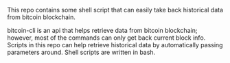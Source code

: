 This repo contains some shell script that can easily take back historical data from bitcoin blockchain.

bitcoin-cli is an api that helps retrieve data from bitcoin blockchain; however, most of the commands can only get back current block info. Scripts in this repo can help retrieve historical data by automatically passing parameters around. Shell scripts are written in bash.
